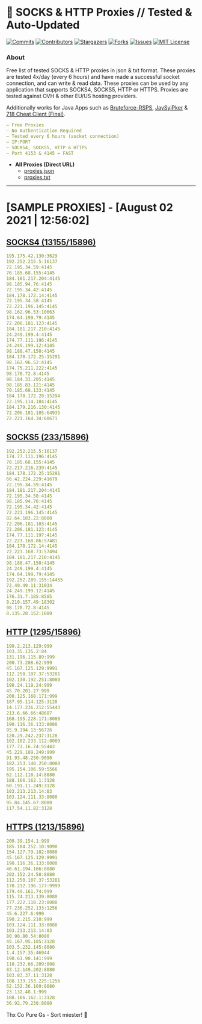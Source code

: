 <!-- MARKDOWN LINKS & IMAGES -->
<!-- https://www.markdownguide.org/basic-syntax/#reference-style-links -->
[contributors-shield]: https://img.shields.io/github/contributors/KaiBurton/free-proxies-autoupdated?style=for-the-badge
[contributors-url]: https://github.com/KaiBurton/free-proxies-autoupdated/graphs/contributors
[forks-shield]: https://img.shields.io/github/forks/KaiBurton/free-proxies-autoupdated?style=for-the-badge
[forks-url]: https://github.com/KaiBurton/free-proxies-autoupdated/network/members
[stars-shield]: https://img.shields.io/github/stars/KaiBurton/free-proxies-autoupdated?style=for-the-badge
[stars-url]: https://github.com/KaiBurton/free-proxies-autoupdated/stargazers
[issues-shield]: https://img.shields.io/github/issues/KaiBurton/free-proxies-autoupdated?style=for-the-badge
[issues-url]: https://github.com/KaiBurton/free-proxies-autoupdated/issues
[license-shield]: https://img.shields.io/github/license/KaiBurton/free-proxies-autoupdated?style=for-the-badge
[license-url]: https://github.com/KaiBurton/free-proxies-autoupdated/blob/main/LICENSE
[commit-shield]: https://img.shields.io/github/last-commit/KaiBurton/free-proxies-autoupdated?style=for-the-badge
[commit-url]: https://github.com/KaiBurton/free-proxies-autoupdated/commits/main

# 🎁 SOCKS & HTTP Proxies // Tested & Auto-Updated

[![Commits][commit-shield]][commit-url]
[![Contributors][contributors-shield]][contributors-url]
[![Stargazers][stars-shield]][stars-url]
[![Forks][forks-shield]][forks-url]
[![Issues][issues-shield]][issues-url]
[![MIT License][license-shield]][license-url]

### About
Free list of tested SOCKS & HTTP proxies in json & txt format. These proxies are tested 4x/day (every 6 hours) and have made a successful socket connection, and can write & read data. These proxies can be used by any application that supports SOCKS4, SOCKS5, HTTP or HTTPS. Proxies are tested against OVH & other EU/US hosting providers.

Additionally works for Java Apps such as [Bruteforce-RSPS](https://github.com/KaiBurton/Bruteforce-RSPS), [JaySyiPker](https://github.com/JayArrowz/JaySyiPker) & [718 Cheat Client (Final)](https://github.com/KaiBurton/718-Cheat-Client-Final). 

```yaml
— Free Proxies
— No Authentication Required
— Tested every 6 hours (socket connection)
— IP:PORT
— SOCKS4, SOCKS5, HTTP & HTTPS
— Port 4153 & 4145 = FAST
```

- **All Proxies (Direct URL)**
  - [proxies.json](https://raw.githubusercontent.com/KaiBurton/free-proxies-autoupdated/main/proxies.json)
  - [proxies.txt](https://raw.githubusercontent.com/KaiBurton/free-proxies-autoupdated/main/proxies.txt)

---

# [SAMPLE PROXIES] - [August 02 2021 | 12:56:02]

## [SOCKS4 (13155/15896)](https://raw.githubusercontent.com/KaiBurton/free-proxies-autoupdated/main/proxies-socks4.txt)
```yaml
195.175.42.130:3629
192.252.215.5:16137
72.195.34.59:4145
70.185.68.155:4145
184.181.217.204:4145
98.185.94.76:4145
72.195.34.42:4145
184.178.172.14:4145
72.195.34.58:4145
72.221.196.145:4145
98.162.96.53:10663
174.64.199.79:4145
72.206.181.123:4145
184.181.217.210:4145
24.249.199.4:4145
174.77.111.196:4145
24.249.199.12:4145
98.188.47.150:4145
184.178.172.25:15291
98.162.96.52:4145
174.75.211.222:4145
98.178.72.8:4145
98.184.33.205:4145
98.185.83.121:4145
70.185.68.133:4145
184.178.172.28:15294
72.195.114.184:4145
184.179.216.130:4145
72.206.181.105:64935
72.221.164.34:60671
```

## [SOCKS5 (233/15896)](https://raw.githubusercontent.com/KaiBurton/free-proxies-autoupdated/main/proxies-socks5.txt)
```yaml
192.252.215.5:16137
174.77.111.196:4145
70.185.68.155:4145
72.217.216.239:4145
184.178.172.25:15291
66.42.224.229:41679
72.195.34.59:4145
184.181.217.204:4145
72.195.34.58:4145
98.185.94.76:4145
72.195.34.42:4145
72.221.196.145:4145
82.64.183.22:8080
72.206.181.103:4145
72.206.181.123:4145
174.77.111.197:4145
72.223.168.86:57481
184.178.172.14:4145
72.223.168.73:57494
184.181.217.210:4145
98.188.47.150:4145
24.249.199.4:4145
174.64.199.79:4145
192.252.209.155:14455
72.49.49.11:31034
24.249.199.12:4145
176.31.7.185:8585
8.210.157.49:18302
98.178.72.8:4145
8.135.28.152:1080
```

## [HTTP (1295/15896)](https://raw.githubusercontent.com/KaiBurton/free-proxies-autoupdated/main/proxies-http.txt)
```yaml
190.2.213.129:999
103.35.135.2:84
131.196.115.89:999
200.73.208.62:999
45.167.125.129:9991
112.250.107.37:53281
102.130.192.251:8080
190.24.119.24:999
45.70.201.27:999
200.125.168.171:999
187.95.114.125:3128
14.177.236.212:55443
213.6.66.66:48687
168.195.228.171:8080
190.116.36.133:8080
95.9.194.13:56726
120.29.242.237:3128
102.182.233.112:8080
177.73.16.74:55443
45.229.189.249:999
91.93.48.250:9090
182.253.140.250:8080
195.154.106.59:5566
62.112.118.14:8080
188.166.162.1:3128
60.191.11.249:3128
103.213.213.14:83
103.124.111.33:8080
95.84.145.67:8080
117.54.11.82:3128
```

## [HTTPS (1213/15896)](https://raw.githubusercontent.com/KaiBurton/free-proxies-autoupdated/main/proxies-https.txt)
```yaml
200.39.154.1:999
185.104.252.10:9090
154.127.79.182:8080
45.167.125.129:9991
190.116.36.133:8080
46.61.194.166:8080
202.152.24.50:8080
112.250.107.37:53281
178.212.196.177:9999
179.49.161.74:999
115.74.213.139:8080
177.222.118.23:8080
77.236.252.133:1256
45.6.227.6:999
190.2.215.210:999
103.124.111.33:8080
103.213.213.14:83
80.90.80.54:8080
45.167.95.185:3128
103.5.232.145:8080
1.4.157.35:46944
190.61.90.141:999
110.232.66.209:808
83.12.149.202:8080
103.83.37.11:3128
188.133.153.225:1256
62.152.36.169:8080
23.132.48.1:999
188.166.162.1:3128
36.92.79.238:8080
```



Thx Co Pure Gs - Sort miester! 💟